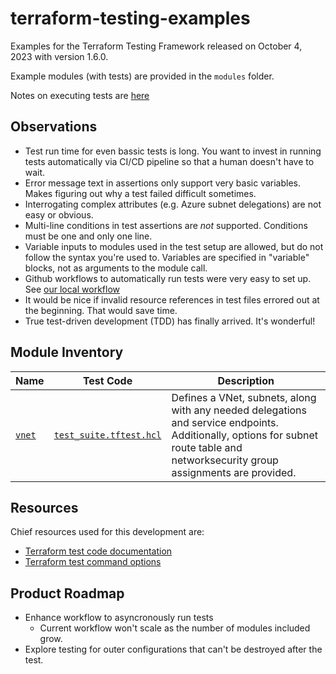 # terraform-testing-examples
Examples for the Terraform Testing Framework released on October 4, 2023 with version 1.6.0.

Example modules (with tests) are provided in the ```modules``` folder.

Notes on executing tests are [here](./modules/Test-Execution.md)

## Observations
* Test run time for even bassic tests is long. You want to invest in running tests automatically via CI/CD pipeline so that a human doesn't have to wait.
* Error message text in assertions only support very basic variables. Makes figuring out why a test failed difficult sometimes.
* Interrogating complex attributes (e.g. Azure subnet delegations) are not easy or obvious.
* Multi-line conditions in test assertions are *not* supported. Conditions must be one and only one line.
* Variable inputs to modules used in the test setup are allowed, but do not follow the syntax you're used to. Variables are specified in "variable" blocks, not as arguments to the module call.
* Github workflows to automatically run tests were very easy to set up. See [our local workflow](.github/workflows/test-all-modules.yml)
* It would be nice if invalid resource references in test files errored out at the beginning. That would save time.
* True test-driven development (TDD) has finally arrived. It's wonderful!


## Module Inventory

| Name | Test Code | Description |
|--- |--- |--- |
| [```vnet```](modules/vnet/README.md) | [```test_suite.tftest.hcl```](modules/vnet/test_suite.tftest.hcl) | Defines a VNet, subnets, along with any needed delegations and service endpoints. Additionally, options for subnet route table and networksecurity group assignments are provided.|

## Resources

Chief resources used for this development are:
* [Terraform test code documentation](https://developer.hashicorp.com/terraform/language/tests)
* [Terraform test command options](https://developer.hashicorp.com/terraform/cli/commands/test)

## Product Roadmap

* Enhance workflow to asyncronously run tests
    * Current workflow won't scale as the number of modules included grow.
* Explore testing for outer configurations that can't be destroyed after the test.